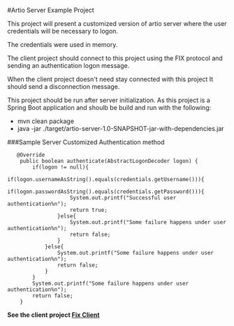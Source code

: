 #Artio Server Example Project

This project will present a customized version of artio server where the user credentials will be necessary to logon.

The credentials were used in memory.

The client project should connect to this project using the FIX protocol and sending an authentication logon message.

When the client project doesn't need stay connected with this project It should send a disconnection message.

This project should be run after server initialization. As this project is a Spring Boot application and shoulb be build and run with the following:

- mvn clean package
- java -jar ./target/artio-server-1.0-SNAPSHOT-jar-with-dependencies.jar

###Sample Server Customized Authentication method

```
   @Override
    public boolean authenticate(AbstractLogonDecoder logon) {
        if(logon != null){
            if(logon.usernameAsString().equals(credentials.getUsername())){
                if(logon.passwordAsString().equals(credentials.getPassword())){
                    System.out.printf("Successful user authentication%n");
                    return true;
                }else{
                    System.out.printf("Some failure happens under user authentication%n");
                    return false;
                }
            }else{
                System.out.printf("Some failure happens under user authentication%n");
                return false;
            }
        }
        System.out.printf("Some failure happens under user authentication%n");
        return false;
    }
```

**See the client project [Fix Client](https://github.com/domenicosf/fix-client)**